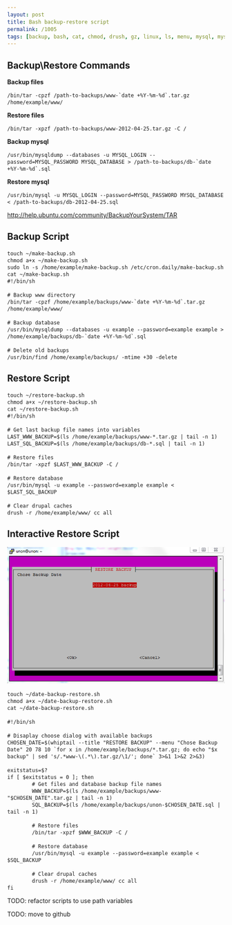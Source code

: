 ```yaml
---
layout: post
title: Bash backup-restore script
permalink: /1005
tags: [backup, bash, cat, chmod, drush, gz, linux, ls, menu, mysql, mysqldump, restore, script, sed, sh, tail, tar, touch, ubuntu, var, variable, whiptail]
---
```


Backup\Restore Commands
-----------------------

**Backup files**

    /bin/tar -cpzf /path-to-backups/www-`date +%Y-%m-%d`.tar.gz /home/example/www/

**Restore files**

    /bin/tar -xpzf /path-to-backups/www-2012-04-25.tar.gz -C /

**Backup mysql**

    /usr/bin/mysqldump --databases -u MYSQL_LOGIN --password=MYSQL_PASSWORD MYSQL_DATABASE > /path-to-backups/db-`date +%Y-%m-%d`.sql

**Restore mysql**

    /usr/bin/mysql -u MYSQL_LOGIN --password=MYSQL_PASSWORD MYSQL_DATABASE < /path-to-backups/db-2012-04-25.sql

http://help.ubuntu.com/community/BackupYourSystem/TAR

Backup Script
-------------

    touch ~/make-backup.sh
    chmod a+x ~/make-backup.sh
    sudo ln -s /home/example/make-backup.sh /etc/cron.daily/make-backup.sh
    cat ~/make-backup.sh
    #!/bin/sh

    # Backup www directory
    /bin/tar -cpzf /home/example/backups/www-`date +%Y-%m-%d`.tar.gz /home/example/www/

    # Backup database
    /usr/bin/mysqldump --databases -u example --password=example example > /home/example/backups/db-`date +%Y-%m-%d`.sql

    # Delete old backups
    /usr/bin/find /home/example/backups/ -mtime +30 -delete

Restore Script
--------------

    touch ~/restore-backup.sh
    chmod a+x ~/restore-backup.sh
    cat ~/restore-backup.sh
    #!/bin/sh

    # Get last backup file names into variables
    LAST_WWW_BACKUP=$(ls /home/example/backups/www-*.tar.gz | tail -n 1)
    LAST_SQL_BACKUP=$(ls /home/example/backups/db-*.sql | tail -n 1)

    # Restore files
    /bin/tar -xpzf $LAST_WWW_BACKUP -C /

    # Restore database
    /usr/bin/mysql -u example --password=example example < $LAST_SQL_BACKUP

    # Clear drupal caches
    drush -r /home/example/www/ cc all

Interactive Restore Script
--------------------------

![screenshot](/images/wp/132.png)

    touch ~/date-backup-restore.sh
    chmod a+x ~/date-backup-restore.sh
    cat ~/date-backup-restore.sh

    #!/bin/sh

    # Disaplay choose dialog with available backups
    CHOSEN_DATE=$(whiptail --title "RESTORE BACKUP" --menu "Chose Backup Date" 20 78 10 `for x in /home/example/backups/*.tar.gz; do echo "$x backup" | sed 's/.*www-\(.*\).tar.gz/\1/'; done` 3>&1 1>&2 2>&3)

    exitstatus=$?
    if [ $exitstatus = 0 ]; then
            # Get files and database backup file names
            WWW_BACKUP=$(ls /home/example/backups/www-"$CHOSEN_DATE".tar.gz | tail -n 1)
            SQL_BACKUP=$(ls /home/example/backups/unon-$CHOSEN_DATE.sql | tail -n 1)

            # Restore files
            /bin/tar -xpzf $WWW_BACKUP -C /

            # Restore database
            /usr/bin/mysql -u example --password=example example < $SQL_BACKUP

            # Clear drupal caches
            drush -r /home/example/www/ cc all
    fi

TODO: refactor scripts to use path variables

TODO: move to github
